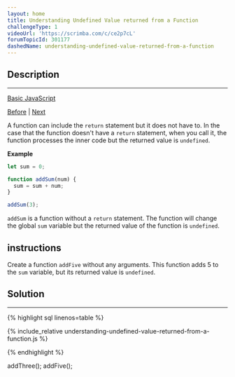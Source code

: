 ```yaml
---
layout: home
title: Understanding Undefined Value returned from a Function
challengeType: 1
videoUrl: 'https://scrimba.com/c/ce2p7cL'
forumTopicId: 301177
dashedName: understanding-undefined-value-returned-from-a-function
---
```


<div class="row">
<div class="columnStmt" markdown="1">

## Description
------

[Basic JavaScript](./README.md) 

[Before](./global-vs.-local-scope-in-functions.md)  | [Next](./assignment-with-a-returned-value.md) 

A function can include the `return` statement but it does not have to. In the case that the function doesn't have a `return` statement, when you call it, the function processes the inner code but the returned value is `undefined`.

**Example**

```js
let sum = 0;

function addSum(num) {
  sum = sum + num;
}

addSum(3);
```

`addSum` is a function without a `return` statement. The function will change the global `sum` variable but the returned value of the function is `undefined`.

##  instructions 

Create a function `addFive` without any arguments. This function adds 5 to the `sum` variable, but its returned value is `undefined`.

</div>
<div class="columnSol" markdown="1">

## Solution
------

{% highlight sql linenos=table %}

{% include_relative understanding-undefined-value-returned-from-a-function.js %}

{% endhighlight %}

</div>
</div>



addThree();
addFive();
```
